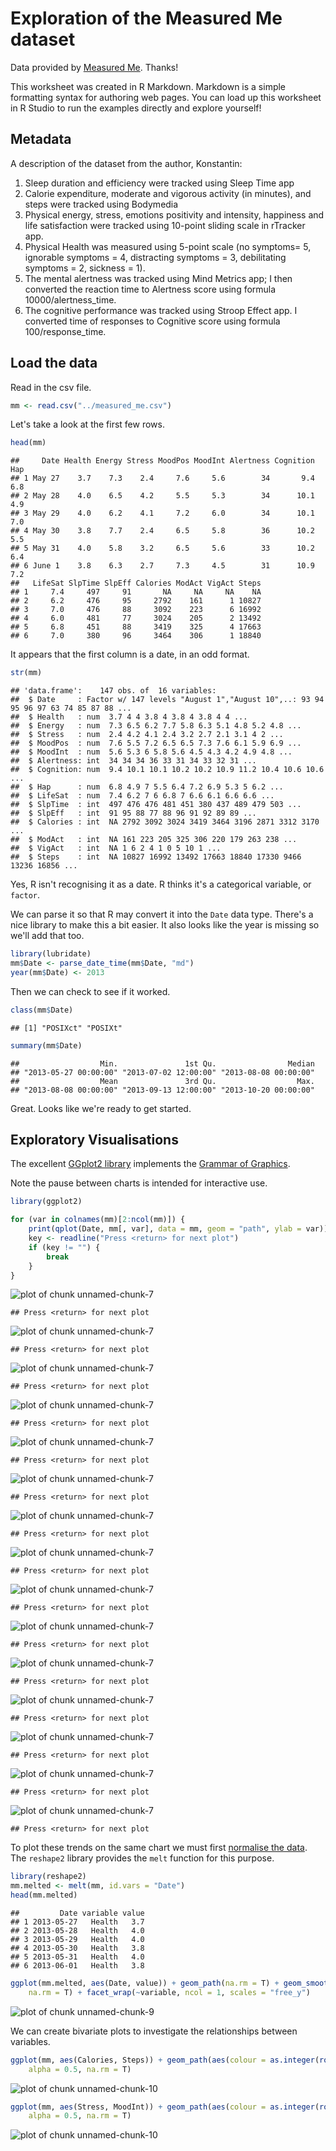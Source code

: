 


Exploration of the Measured Me dataset
======================================

Data provided by [Measured Me](http://measuredme.com/). Thanks!

This worksheet was created in R Markdown. Markdown is a simple formatting syntax for authoring web pages. You can load up this worksheet in R Studio to run the examples directly and explore yourself!

## Metadata

A description of the dataset from the author, Konstantin:

1. Sleep duration and efficiency were tracked using Sleep Time app
2. Calorie expenditure, moderate and vigorous activity (in minutes), and steps were tracked using Bodymedia
3. Physical energy, stress, emotions positivity and intensity, happiness and life satisfaction were tracked using 10-point sliding scale in rTracker app.  
4. Physical Health was measured using 5-point scale (no symptoms= 5, ignorable symptoms = 4, distracting symptoms = 3, debilitating symptoms = 2, sickness = 1). 
5. The mental alertness was tracked using Mind Metrics app; I then converted the reaction time to Alertness score using formula 10000/alertness_time. 
6. The cognitive performance was tracked using Stroop Effect app. I converted time of responses to Cognitive score using formula 100/response_time.

## Load the data

Read in the csv file.

```r
mm <- read.csv("../measured_me.csv")
```


Let's take a look at the first few rows.

```r
head(mm)
```

```
##     Date Health Energy Stress MoodPos MoodInt Alertness Cognition Hap
## 1 May 27    3.7    7.3    2.4     7.6     5.6        34       9.4 6.8
## 2 May 28    4.0    6.5    4.2     5.5     5.3        34      10.1 4.9
## 3 May 29    4.0    6.2    4.1     7.2     6.0        34      10.1 7.0
## 4 May 30    3.8    7.7    2.4     6.5     5.8        36      10.2 5.5
## 5 May 31    4.0    5.8    3.2     6.5     5.6        33      10.2 6.4
## 6 June 1    3.8    6.3    2.7     7.3     4.5        31      10.9 7.2
##   LifeSat SlpTime SlpEff Calories ModAct VigAct Steps
## 1     7.4     497     91       NA     NA     NA    NA
## 2     6.2     476     95     2792    161      1 10827
## 3     7.0     476     88     3092    223      6 16992
## 4     6.0     481     77     3024    205      2 13492
## 5     6.8     451     88     3419    325      4 17663
## 6     7.0     380     96     3464    306      1 18840
```


It appears that the first column is a date, in an odd format.

```r
str(mm)
```

```
## 'data.frame':	147 obs. of  16 variables:
##  $ Date     : Factor w/ 147 levels "August 1","August 10",..: 93 94 95 96 97 63 74 85 87 88 ...
##  $ Health   : num  3.7 4 4 3.8 4 3.8 4 3.8 4 4 ...
##  $ Energy   : num  7.3 6.5 6.2 7.7 5.8 6.3 5.1 4.8 5.2 4.8 ...
##  $ Stress   : num  2.4 4.2 4.1 2.4 3.2 2.7 2.1 3.1 4 2 ...
##  $ MoodPos  : num  7.6 5.5 7.2 6.5 6.5 7.3 7.6 6.1 5.9 6.9 ...
##  $ MoodInt  : num  5.6 5.3 6 5.8 5.6 4.5 4.3 4.2 4.9 4.8 ...
##  $ Alertness: int  34 34 34 36 33 31 34 33 32 31 ...
##  $ Cognition: num  9.4 10.1 10.1 10.2 10.2 10.9 11.2 10.4 10.6 10.6 ...
##  $ Hap      : num  6.8 4.9 7 5.5 6.4 7.2 6.9 5.3 5 6.2 ...
##  $ LifeSat  : num  7.4 6.2 7 6 6.8 7 6.6 6.1 6.6 6.6 ...
##  $ SlpTime  : int  497 476 476 481 451 380 437 489 479 503 ...
##  $ SlpEff   : int  91 95 88 77 88 96 91 92 89 89 ...
##  $ Calories : int  NA 2792 3092 3024 3419 3464 3196 2871 3312 3170 ...
##  $ ModAct   : int  NA 161 223 205 325 306 220 179 263 238 ...
##  $ VigAct   : int  NA 1 6 2 4 1 0 5 10 1 ...
##  $ Steps    : int  NA 10827 16992 13492 17663 18840 17330 9466 13236 16856 ...
```


Yes, R isn't recognising it as a date. R thinks it's a categorical variable, or `factor`.

We can parse it so that R may convert it into the `Date` data type. There's a nice library to make this a bit easier. It also looks like the year is missing so we'll add that too.

```r
library(lubridate)
mm$Date <- parse_date_time(mm$Date, "md")
year(mm$Date) <- 2013
```


Then we can check to see if it worked.

```r
class(mm$Date)
```

```
## [1] "POSIXct" "POSIXt"
```

```r
summary(mm$Date)
```

```
##                  Min.               1st Qu.                Median 
## "2013-05-27 00:00:00" "2013-07-02 12:00:00" "2013-08-08 00:00:00" 
##                  Mean               3rd Qu.                  Max. 
## "2013-08-08 00:00:00" "2013-09-13 12:00:00" "2013-10-20 00:00:00"
```


Great. Looks like we're ready to get started.


## Exploratory Visualisations
The excellent [GGplot2 library](http://docs.ggplot2.org/current/) implements the [Grammar of Graphics](http://www.springer.com/statistics/computational+statistics/book/978-0-387-24544-7).

Note the pause between charts is intended for interactive use.


```r
library(ggplot2)

for (var in colnames(mm)[2:ncol(mm)]) {
    print(qplot(Date, mm[, var], data = mm, geom = "path", ylab = var))
    key <- readline("Press <return> for next plot")
    if (key != "") {
        break
    }
}
```

![plot of chunk unnamed-chunk-7](figure/unnamed-chunk-71.png) 

```
## Press <return> for next plot
```

![plot of chunk unnamed-chunk-7](figure/unnamed-chunk-72.png) 

```
## Press <return> for next plot
```

![plot of chunk unnamed-chunk-7](figure/unnamed-chunk-73.png) 

```
## Press <return> for next plot
```

![plot of chunk unnamed-chunk-7](figure/unnamed-chunk-74.png) 

```
## Press <return> for next plot
```

![plot of chunk unnamed-chunk-7](figure/unnamed-chunk-75.png) 

```
## Press <return> for next plot
```

![plot of chunk unnamed-chunk-7](figure/unnamed-chunk-76.png) 

```
## Press <return> for next plot
```

![plot of chunk unnamed-chunk-7](figure/unnamed-chunk-77.png) 

```
## Press <return> for next plot
```

![plot of chunk unnamed-chunk-7](figure/unnamed-chunk-78.png) 

```
## Press <return> for next plot
```

![plot of chunk unnamed-chunk-7](figure/unnamed-chunk-79.png) 

```
## Press <return> for next plot
```

![plot of chunk unnamed-chunk-7](figure/unnamed-chunk-710.png) 

```
## Press <return> for next plot
```

![plot of chunk unnamed-chunk-7](figure/unnamed-chunk-711.png) 

```
## Press <return> for next plot
```

![plot of chunk unnamed-chunk-7](figure/unnamed-chunk-712.png) 

```
## Press <return> for next plot
```

![plot of chunk unnamed-chunk-7](figure/unnamed-chunk-713.png) 

```
## Press <return> for next plot
```

![plot of chunk unnamed-chunk-7](figure/unnamed-chunk-714.png) 

```
## Press <return> for next plot
```

![plot of chunk unnamed-chunk-7](figure/unnamed-chunk-715.png) 

```
## Press <return> for next plot
```


To plot these trends on the same chart we must first [normalise the data](http://en.wikipedia.org/wiki/Database_normalization). The `reshape2` library provides the `melt` function for this purpose.


```r
library(reshape2)
mm.melted <- melt(mm, id.vars = "Date")
head(mm.melted)
```

```
##         Date variable value
## 1 2013-05-27   Health   3.7
## 2 2013-05-28   Health   4.0
## 3 2013-05-29   Health   4.0
## 4 2013-05-30   Health   3.8
## 5 2013-05-31   Health   4.0
## 6 2013-06-01   Health   3.8
```


```r
ggplot(mm.melted, aes(Date, value)) + geom_path(na.rm = T) + geom_smooth(method = "loess", 
    na.rm = T) + facet_wrap(~variable, ncol = 1, scales = "free_y")
```

![plot of chunk unnamed-chunk-9](figure/unnamed-chunk-9.png) 


We can create bivariate plots to investigate the relationships between variables.

```r
ggplot(mm, aes(Calories, Steps)) + geom_path(aes(colour = as.integer(row.names(mm))), 
    alpha = 0.5, na.rm = T)
```

![plot of chunk unnamed-chunk-10](figure/unnamed-chunk-101.png) 

```r
ggplot(mm, aes(Stress, MoodInt)) + geom_path(aes(colour = as.integer(row.names(mm))), 
    alpha = 0.5, na.rm = T)
```

![plot of chunk unnamed-chunk-10](figure/unnamed-chunk-102.png) 


